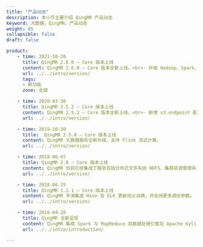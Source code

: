```yaml
---
title: "产品动态"
description: 本小节主要介绍 QingMR 产品动态
keyword: 大数据，QingMR，产品动态
weight: 05
collapsible: false
draft: false

product:
    - time: 2021-10-20
      title: QingMR 2.6.0 – Core 版本上线
      content: QingMR 2.6.0 – Core 版本全新上线。<br>- 升级 Hadoop、Spark、Hive、Flink 至新版本；<br>- 新增 Ranger 组件，支持 Ranger hive 插件对 Hive 的权限控制。
      url: ../../intro/version/
      tags:
      - 新功能
      zone: 全部

    - time: 2020-03-30
      title: QingMR 2.5.2 – Core 版本上线
      content: QingMR 2.5.2 – Core 版本全新上线。<br>- 新增 s3.endpoint 配置参数用于指定兼容 S3 的对象存储的 endpoint。
      url: ../../intro/version/

    - time: 2019-10-30
      title:  QingMR 2.5.0 – Core 版本上线
      content: QingMR 大数据服务全新升级，支持 Flink 流式计算。
      url: ../../intro/version/

    - time: 2019-06-07
      title: QingMR 2.0 – Core 版本上线
      content: QingMR 目前已经集成了服务包括分布式文件系统 HDFS、集群资源管理系统 YARN、数据处理框架 Hadoop MapReduce 和 Spark、数据仓库工具 Hive 、极速海量数据 OLAP 分析引擎 Kylin。为更好的满足用户对大数据产品更多的需求，本次对核心组件进行了版本升级，新增对基于 Spark 的分布式深度学习框架 BigDL 的支持。
      url: ../../intro/version/

    - time: 2018-06-25
      title: QingMR 1.2.1 – Core 版本上线
      content: QingMR 平滑集成 Hive 及 ELK 更新同义词典，并支持更多调优参数。
      url: ../../intro/version/

    - time: 2018-04-26
      title: QingMR 全新呈现
      content: QingMR 集成 Spark 与 MapReduce 双数据处理引擎及 Apache Kylin 极速海量数据 OLAP 分析引擎，通过统一的 HDFS 分布式数据存储系统及 YARN 调度系统，为用户提供灵活、高效、多模式的一站式云端大数据服务。针对 AI 开发场景，QingMR 还提供了 Python 与 R 两种语言的运行环境，并预置了多个 Anaconda 发行版的数据科学包，为数据科学、机器学习和深度学习等 AI 开发场景，提供了强大的计算能力支撑。
      url: ../../intro/introduction/

---
```


<!-- 设置上述参数可生成产品动态页  -->
